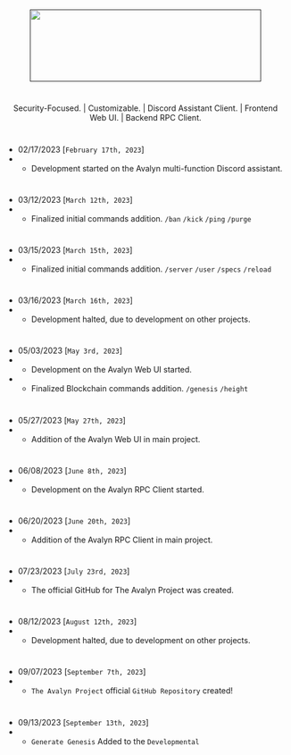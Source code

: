 
# 

<p align="center">
<a href="" target="_blank"><img src="https://xnitc.com/discord/bots/avalyn/data/imgs/avalyn_logo.png" width="414" height="129" border="0"></a>
</p>

#

<p align="center">
Security-Focused. | Customizable. | Discord Assistant Client. | Frontend Web UI. | Backend RPC Client.
</p>

#

- 02/17/2023 [`February 17th, 2023`]
- - Development started on the Avalyn multi-function Discord assistant.

#

- 03/12/2023 [`March 12th, 2023`]
- - Finalized initial commands addition. `/ban` `/kick` `/ping` `/purge`

#

- 03/15/2023 [`March 15th, 2023`]
- - Finalized initial commands addition. `/server` `/user` `/specs` `/reload`

#

- 03/16/2023 [`March 16th, 2023`]
- - Development halted, due to development on other projects.
 
#

- 05/03/2023 [`May 3rd, 2023`]
- - Development on the Avalyn Web UI started.
- - Finalized Blockchain commands addition. `/genesis` `/height`

#

- 05/27/2023 [`May 27th, 2023`]
- - Addition of the Avalyn Web UI in main project.

#

- 06/08/2023 [`June 8th, 2023`]
- - Development on the Avalyn RPC Client started.

#

- 06/20/2023 [`June 20th, 2023`]
- - Addition of the Avalyn RPC Client in main project.

#

- 07/23/2023 [`July 23rd, 2023`]
- - The official GitHub for The Avalyn Project was created.

#

- 08/12/2023 [`August 12th, 2023`]
- - Development halted, due to development on other projects.

#

- 09/07/2023 [`September 7th, 2023`]
- - `The Avalyn Project` official `GitHub Repository` created!

#

- 09/13/2023 [`September 13th, 2023`]
- - `Generate Genesis` Added to the `Developmental`

#
